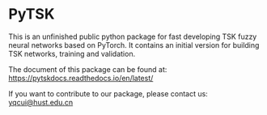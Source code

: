 # PyTSK
This is an unfinished public python package for fast developing TSK fuzzy neural networks based on PyTorch.
It contains an initial version for building TSK networks, training and validation.

The document of this package can be found at: https://pytskdocs.readthedocs.io/en/latest/

If you want to contribute to our package, please contact us: yqcui@hust.edu.cn
